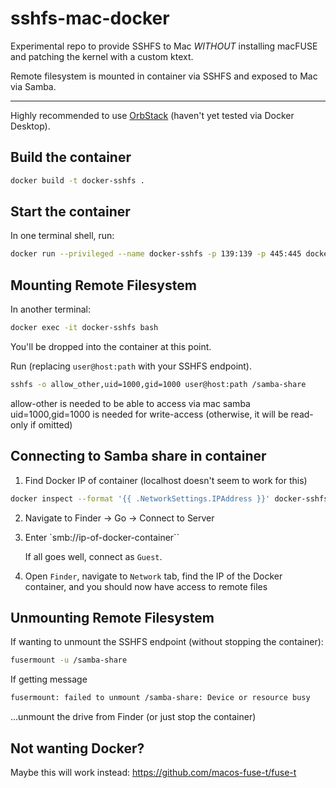 # sshfs-mac-docker

Experimental repo to provide SSHFS to Mac *WITHOUT* installing macFUSE and patching the kernel with a custom ktext.

Remote filesystem is mounted in container via SSHFS and exposed to Mac via Samba.

----

Highly recommended to use [OrbStack](https://orbstack.dev/) (haven't yet tested via Docker Desktop).

## Build the container

```bash
docker build -t docker-sshfs . 
```


## Start the container

In one terminal shell, run:

```bash
docker run --privileged --name docker-sshfs -p 139:139 -p 445:445 docker-sshfs
```

## Mounting Remote Filesystem

In another terminal:

```bash
docker exec -it docker-sshfs bash
```

You'll be dropped into the container at this point.

Run (replacing `user@host:path` with your SSHFS endpoint).

```bash
sshfs -o allow_other,uid=1000,gid=1000 user@host:path /samba-share
```

allow-other is needed to be able to access via mac samba
uid=1000,gid=1000 is needed for write-access (otherwise, it will be read-only if omitted)

## Connecting to Samba share in container

1. Find Docker IP of container (localhost doesn't seem to work for this)

```bash
docker inspect --format '{{ .NetworkSettings.IPAddress }}' docker-sshfs
```

2. Navigate to Finder -> Go -> Connect to Server

3. Enter `smb://ip-of-docker-container``

    If all goes well, connect as `Guest`.

4. Open `Finder`, navigate to `Network` tab, find the IP of the Docker container, and you should now have access to remote files

## Unmounting Remote Filesystem

If wanting to unmount the SSHFS endpoint (without stopping the container):

```bash
fusermount -u /samba-share
```

If getting message

```bash
fusermount: failed to unmount /samba-share: Device or resource busy
```

...unmount the drive from Finder (or just stop the container)

## Not wanting Docker?

Maybe this will work instead: https://github.com/macos-fuse-t/fuse-t
